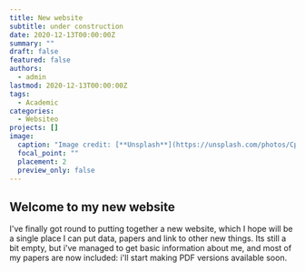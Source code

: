 ```yaml
---
title: New website
subtitle: under construction
date: 2020-12-13T00:00:00Z
summary: ""
draft: false
featured: false
authors:
  - admin
lastmod: 2020-12-13T00:00:00Z
tags:
  - Academic
categories:
  - Websiteo
projects: []
image:
  caption: "Image credit: [**Unsplash**](https://unsplash.com/photos/CpkOjOcXdUY)"
  focal_point: ""
  placement: 2
  preview_only: false
---
```

## Welcome to my new website

I've finally got round to putting together a new website, which I hope will be a single place I can put data, papers and link to other new things. Its still a bit empty, but i've managed to get basic information about me, and most of my papers are now included: i'll start making PDF versions available soon.
